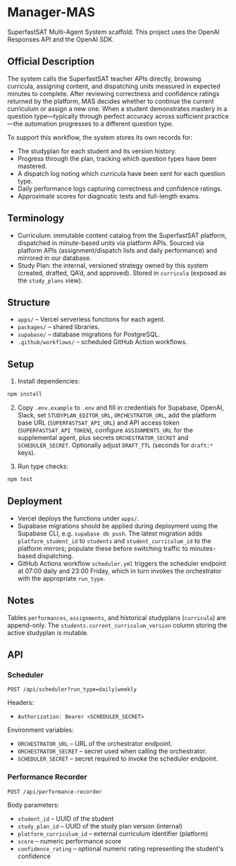# Manager-MAS

SuperfastSAT Multi-Agent System scaffold. This project uses the OpenAI Responses API and the OpenAI SDK.

## Official Description

The system calls the SuperfastSAT teacher APIs directly, browsing curricula, assigning content, and dispatching units measured in expected minutes to complete. After reviewing correctness and confidence ratings returned by the platform, MAS decides whether to continue the current curriculum or assign a new one. When a student demonstrates mastery in a question type—typically through perfect accuracy across sufficient practice—the automation progresses to a different question type.

To support this workflow, the system stores its own records for:

- The studyplan for each student and its version history.
- Progress through the plan, tracking which question types have been mastered.
- A dispatch log noting which curricula have been sent for each question type.
- Daily performance logs capturing correctness and confidence ratings.
- Approximate scores for diagnostic tests and full-length exams.

## Terminology

- Curriculum: immutable content catalog from the SuperfastSAT platform, dispatched in minute-based units via platform APIs. Sourced via platform APIs (assignment/dispatch lists and daily performance) and mirrored in our database.
- Study Plan: the internal, versioned strategy owned by this system (created, drafted, QA’d, and approved). Stored in `curricula` (exposed as the `study_plans` view).

## Structure

- `apps/` – Vercel serverless functions for each agent.
- `packages/` – shared libraries.
- `supabase/` – database migrations for PostgreSQL.
- `.github/workflows/` – scheduled GitHub Action workflows.

## Setup

1. Install dependencies:

```bash
npm install
```

2. Copy `.env.example` to `.env` and fill in credentials for Supabase, OpenAI, Slack, set `STUDYPLAN_EDITOR_URL`, `ORCHESTRATOR_URL`, add the platform base URL (`SUPERFASTSAT_API_URL`) and API access token (`SUPERFASTSAT_API_TOKEN`), configure `ASSIGNMENTS_URL` for the supplemental agent, plus secrets `ORCHESTRATOR_SECRET` and `SCHEDULER_SECRET`. Optionally adjust `DRAFT_TTL` (seconds for `draft:*` keys).

3. Run type checks:

```bash
npm test
```

## Deployment

- Vercel deploys the functions under `apps/`.
- Supabase migrations should be applied during deployment using the Supabase CLI, e.g. `supabase db push`. The latest migration adds `platform_student_id` to `students` and `student_curriculum_id` to the platform mirrors; populate these before switching traffic to minutes-based dispatching.
- GitHub Actions workflow `scheduler.yml` triggers the scheduler endpoint at 07:00 daily and 23:00 Friday, which in turn invokes the orchestrator with the appropriate `run_type`.

## Notes

Tables `performances`, `assignments`, and historical studyplans (`curricula`) are append-only. The `students.current_curriculum_version` column storing the active studyplan is mutable.

## API

### Scheduler

`POST /api/scheduler?run_type=daily|weekly`

Headers:

- `Authorization: Bearer <SCHEDULER_SECRET>`

Environment variables:

- `ORCHESTRATOR_URL` – URL of the orchestrator endpoint.
- `ORCHESTRATOR_SECRET` – secret used when calling the orchestrator.
- `SCHEDULER_SECRET` – secret required to invoke the scheduler endpoint.

### Performance Recorder

`POST /api/performance-recorder`

Body parameters:

- `student_id` – UUID of the student
- `study_plan_id` – UUID of the study plan version (internal)
- `platform_curriculum_id` – external curriculum identifier (platform)
- `score` – numeric performance score
- `confidence_rating` – optional numeric rating representing the student's confidence
